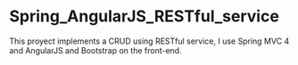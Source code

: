 Spring_AngularJS_RESTful_service
================================
This proyect implements a CRUD using RESTful service, I use Spring MVC 4 and AngularJS and Bootstrap on the front-end.
